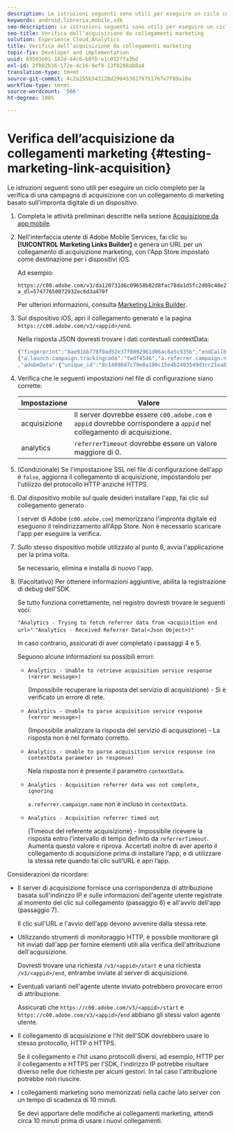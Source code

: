 ```yaml
---
description: Le istruzioni seguenti sono utili per eseguire un ciclo completo per la verifica di una campagna di acquisizione con un collegamento di marketing basato sull'impronta digitale di un dispositivo.
keywords: android,libreria,mobile,sdk
seo-description: Le istruzioni seguenti sono utili per eseguire un ciclo completo per la verifica di una campagna di acquisizione con un collegamento di marketing basato sull'impronta digitale di un dispositivo.
seo-title: Verifica dell’acquisizione da collegamenti marketing
solution: Experience Cloud,Analytics
title: Verifica dell’acquisizione da collegamenti marketing
topic-fix: Developer and implementation
uuid: 69503e01-182d-44c6-b0fb-e1c012ffa3bd
exl-id: 2fb02b36-172e-4c16-9ef9-13f8288ab8a4
translation-type: tm+mt
source-git-commit: 4c2a255b343128d2904530279751767e7f99a10a
workflow-type: tm+mt
source-wordcount: '566'
ht-degree: 100%

---
```


# Verifica dell’acquisizione da collegamenti marketing {#testing-marketing-link-acquisition}

Le istruzioni seguenti sono utili per eseguire un ciclo completo per la verifica di una campagna di acquisizione con un collegamento di marketing basato sull&#39;impronta digitale di un dispositivo.

1. Completa le attività preliminari descritte nella sezione [Acquisizione da app mobile](/help/ios/acquisition-main/acquisition.md).
1. Nell&#39;interfaccia utente di Adobe Mobile Services, fai clic su **[!UICONTROL Marketing Links Builder]** e genera un URL per un collegamento di acquisizione marketing, con l&#39;App Store impostato come destinazione per i dispositivi iOS.

   Ad esempio:

   ```
   https://c00.adobe.com/v3/da120731d6c09658b82d8fac78da1d5fc2d09c48e21b3a55f9e2d7344e08425d/start?a_dl=57477650072932ec6d3a470f
   ```

   Per ulteriori informazioni, consulta [Marketing Links Builder](/help/using/acquisition-main/c-marketing-links-builder/c-marketing-links-builder.md).


1. Sul dispositivo iOS, apri il collegamento generato e la pagina `https://c00.adobe.com/v3/<appid>/end`.

   Nella risposta JSON dovresti trovare i dati contestuali contextData:

   ```js
   {"fingerprint":"bae91bb778f0ad52e37f0892961d06ac6a5c935b","endCallbacks":["***"],"timestamp":1464301217,"appguid":"da120731d6c09658b82d8fac78da1d5fc2d09c48e21b3a55f9e2d7344e08425d","contextData":
   {"a.launch.campaign.trackingcode":"twdf4546","a.referrer.campaign.name":"iOS Demo","a.referrer.campaign.trackingcode":"twdf4546"}
   ,"adobeData":{"unique_id":"8c14098d7c79e8a180c15e4b2403549d3cc21ea8","deeplinkid":"57477650072932ec6d3a470f"}}
   ```

1. Verifica che le seguenti impostazioni nel file di configurazione siano corrette:

   | Impostazione | Valore |
   |--- |--- |
   | acquisizione | Il server dovrebbe essere `c00.adobe.com` e `appid` dovrebbe corrispondere a *`appid`* nel collegamento di acquisizione. |
   | analytics | `referrerTimeout` dovrebbe essere un valore maggiore di 0. |

1. (Condizionale) Se l&#39;impostazione SSL nel file di configurazione dell&#39;app è `false`, aggiorna il collegamento di acquisizione, impostandolo per l&#39;utilizzo del protocollo HTTP anziché HTTPS.
1. Dal dispositivo mobile sul quale desideri installare l&#39;app, fai clic sul collegamento generato.

   I server di Adobe (`c00.adobe.com`) memorizzano l&#39;impronta digitale ed eseguono il reindirizzamento all&#39;App Store. Non è necessario scaricare l&#39;app per eseguire la verifica.
1. Sullo stesso dispositivo mobile utilizzato al punto 6, avvia l&#39;applicazione per la prima volta.

   Se necessario, elimina e installa di nuovo l&#39;app.
1. (Facoltativo) Per ottenere informazioni aggiuntive, abilita la registrazione di debug dell&#39;SDK.

   Se tutto funziona correttamente, nel registro dovresti trovare le seguenti voci:

   `"Analytics - Trying to fetch referrer data from <acquisition end url>"`
   `"Analytics - Received Referrer Data(<Json Object>)"`

   In caso contrario, assicurati di aver completato i passaggi 4 e 5.

   Seguono alcune informazioni su possibili errori:

   * `Analytics - Unable to retrieve acquisition service response (<error message>)`

      (Impossibile recuperare la risposta del servizio di acquisizione) - Si è verificato un errore di rete.

   * `Analytics - Unable to parse acquisition service response (<error message>)`

      (Impossibile analizzare la risposta del servizio di acquisizione) - La risposta non è nel formato corretto.

   * `Analytics - Unable to parse acquisition service response (no contextData parameter in response)`

      Nela risposta non è presente il parametro `contextData`.

   * `Analytics - Acquisition referrer data was not complete, ignoring`

      `a.referrer.campaign.name` non è incluso in `contextData`.

   * `Analytics - Acquisition referrer timed out`

      (Timeout del referente acquisizione) - Impossibile ricevere la risposta entro l&#39;intervallo di tempo definito da `referrerTimeout`. Aumenta questo valore e riprova. Accertati inoltre di aver aperto il collegamento di acquisizione prima di installare l’app, e di utilizzare la stessa rete quando fai clic sull’URL e apri l’app.

Considerazioni da ricordare:

* Il server di acquisizione fornisce una corrispondenza di attribuzione basata sull&#39;indirizzo IP e sulle informazioni dell&#39;agente utente registrate al momento del clic sul collegamento (passaggio 6) e all&#39;avvio dell&#39;app (passaggio 7).

   Il clic sull&#39;URL e l&#39;avvio dell&#39;app devono avvenire dalla stessa rete.

* Utilizzando strumenti di monitoraggio HTTP, è possibile monitorare gli hit inviati dall&#39;app per fornire elementi utili alla verifica dell&#39;attribuzione dell&#39;acquisizione.

   Dovresti trovare una richiesta `/v3/<appid>/start` e una richiesta `/v3/<appid>/end`, entrambe inviate al server di acquisizione.

* Eventuali varianti nell&#39;agente utente inviato potrebbero provocare errori di attribuzione.

   Assicurati che `https://c00.adobe.com/v3/<appid>/start` e `https://c00.adobe.com/v3/<appid>/end` abbiano gli stessi valori agente utente.

* Il collegamento di acquisizione e l&#39;hit dell&#39;SDK dovrebbero usare lo stesso protocollo, HTTP o HTTPS.

   Se il collegamento e l&#39;hit usano protocolli diversi, ad esempio, HTTP per il collegamento e HTTPS per l&#39;SDK, l&#39;indirizzo IP potrebbe risultare diverso nelle due richieste per alcuni gestori. In tal caso l&#39;attribuzione potrebbe non riuscire.

* I collegamenti marketing sono memorizzati nella cache lato server con un tempo di scadenza di 10 minuti.

   Se devi apportare delle modifiche ai collegamenti marketing, attendi circa 10 minuti prima di usare i nuovi collegamenti.
